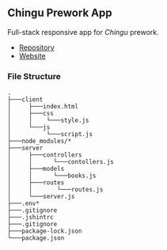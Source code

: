 ## Chingu Prework App

Full-stack responsive app for *Chingu* prework.

- [Repository](https://github.com/picklu/chingu-prework-app)
- [Website](https://picklu.github.io/chingu-prework-app)

### File Structure
    .
    ├───client
    │     ├───index.html
    │     ├───css
    │     │    └───style.js 
    │     └───js
    │          └───script.js  
    ├───node_modules/*
    ├───server
    │     ├───controllers
    │     │      └───contollers.js     
    │     ├───models
    │     │      └───books.js 
    │     ├───routes
    │     │       └───routes.js 
    │     └───server.js 
    ├───.env*
    ├───.gitignore
    ├───.jshintrc
    ├───.gitignore
    ├───package-lock.json
    └───package.json